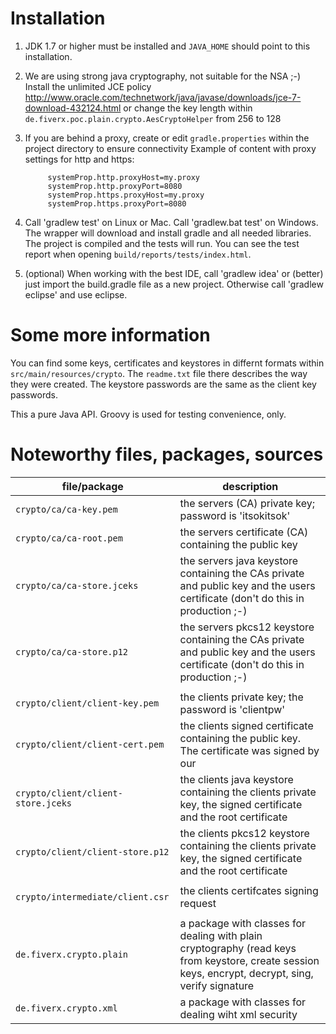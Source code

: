 # Installation

1. JDK 1.7 or higher must be installed and <code>JAVA_HOME</code> should point to this installation.

1. We are using strong java cryptography, not suitable for the NSA ;-)
    Install the unlimited JCE policy http://www.oracle.com/technetwork/java/javase/downloads/jce-7-download-432124.html or change the key length within
    <code>de.fiverx.poc.plain.crypto.AesCryptoHelper</code> from 256 to 128

1. If you are behind a proxy, create or edit <code>gradle.properties</code> within the project directory to ensure connectivity
   Example of content with proxy settings for http and https:
   ```
        systemProp.http.proxyHost=my.proxy
        systemProp.http.proxyPort=8080
        systemProp.https.proxyHost=my.proxy
        systemProp.https.proxyPort=8080
    ```

1. Call 'gradlew test' on Linux or Mac. Call 'gradlew.bat test' on Windows.
    The wrapper will download and install gradle and all needed libraries. The project is compiled and the tests will run. You can see the test report when opening
    <code>build/reports/tests/index.html</code>.

1. (optional) When working with the best IDE, call 'gradlew idea' or (better) just import the build.gradle file as a new project. Otherwise call 'gradlew eclipse' and use eclipse.


# Some more information

You can find some keys, certificates and keystores in differnt formats within <code>src/main/resources/crypto</code>. The <code>readme.txt</code> file there describes the way they were created.
The keystore passwords are the same as the client key passwords.

This a pure Java API. Groovy is used for testing convenience, only.


# Noteworthy files, packages, sources

| file/package  | description |
| ------------- | ------------- |
| <code>crypto/ca/ca-key.pem</code>                | the servers (CA) private key; password is 'itsokitsok' |
| <code>crypto/ca/ca-root.pem</code>               | the servers certificate (CA) containing the public key |
| <code>crypto/ca/ca-store.jceks</code>            | the servers java keystore containing the CAs private and public key and the users certificate (don't do this in production ;-) |
| <code>crypto/ca/ca-store.p12</code>              | the servers pkcs12 keystore containing the CAs private and public key and the users certificate (don't do this in production ;-) |
| | |
| <code>crypto/client/client-key.pem</code>        | the clients private key; the password is 'clientpw' |
| <code>crypto/client/client-cert.pem</code>       | the clients signed certificate containing the public key. The certificate was signed by our |
| <code>crypto/client/client-store.jceks</code>    | the clients java keystore containing the clients private key, the signed certificate and the root certificate |
| <code>crypto/client/client-store.p12</code>      | the clients pkcs12 keystore containing the clients private key, the signed certificate and the root certificate |
| | |
| <code>crypto/intermediate/client.csr</code>      | the clients certifcates signing request |
| | |
| <code>de.fiverx.crypto.plain</code>          | a package with classes for dealing with plain cryptography (read keys from keystore, create session keys, encrypt, decrypt, sing, verify signature |
| <code>de.fiverx.crypto.xml</code>            | a package with classes for dealing wiht xml security |
